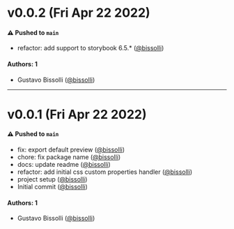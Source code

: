 # v0.0.2 (Fri Apr 22 2022)

#### ⚠️ Pushed to `main`

- refactor: add support to storybook 6.5.* ([@bissolli](https://github.com/bissolli))

#### Authors: 1

- Gustavo Bissolli ([@bissolli](https://github.com/bissolli))

---

# v0.0.1 (Fri Apr 22 2022)

#### ⚠️ Pushed to `main`

- fix: export default preview ([@bissolli](https://github.com/bissolli))
- chore: fix package name ([@bissolli](https://github.com/bissolli))
- docs: update readme ([@bissolli](https://github.com/bissolli))
- refactor: add initial css custom properties handler ([@bissolli](https://github.com/bissolli))
- project setup ([@bissolli](https://github.com/bissolli))
- Initial commit ([@bissolli](https://github.com/bissolli))

#### Authors: 1

- Gustavo Bissolli ([@bissolli](https://github.com/bissolli))
